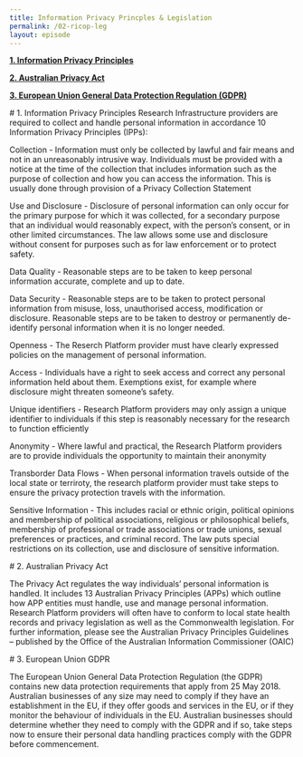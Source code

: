 ```yaml
---
title: Information Privacy Princples & Legislation
permalink: /02-ricop-leg
layout: episode
---
```


**[1. Information Privacy Principles](#privacy-principles)**

**[2. Australian Privacy Act](#privacy-act)**

**[3. European Union General Data Protection Regulation (GDPR)](#gdpr-info)**


<div id="privacy-principles" />
#  1. Information Privacy Principles
Research Infrastructure providers are required to collect and handle personal information in accordance 10 Information Privacy Principles (IPPs):

Collection - Information must only be collected by lawful and fair means and not in an unreasonably intrusive way. Individuals must be provided with a notice at the time
of the collection that includes information such as the purpose of collection and how you can access the information. This is usually done through provision of a Privacy Collection Statement

Use and Disclosure - Disclosure of personal information can only occur for the primary purpose for which it was collected, for a secondary purpose that an individual would reasonably expect, with the person’s consent, or in other limited circumstances. The law allows some use and
disclosure without consent for purposes such as for law enforcement or to protect safety.

Data Quality -  Reasonable steps are to be taken to keep personal information accurate, complete and up to date.

Data Security - Reasonable steps are to be taken to protect personal information from misuse, loss, unauthorised access, modification or disclosure. Reasonable steps are to be taken to destroy or permanently de-identify personal information when it is no longer
needed.

Openness - The Reserch Platform provider must have clearly expressed policies on the management of personal information. 

Access - Individuals have a right to seek access and correct any personal information held about them. Exemptions exist, for example where 
disclosure might threaten someone’s safety. 

Unique identifiers - Research Platform providers may only assign a unique identifier to individuals if this step is reasonably necessary for the research to function efficiently

Anonymity - Where lawful and practical, the Research Platform providers are to provide individuals the opportunity to maintain their anonymity

Transborder Data Flows - When personal information travels outside of the local state or terriroty, the research platform provider must take steps to ensure the privacy protection travels with the
information.

Sensitive Information - This includes racial or ethnic origin, political opinions and membership of political associations, religious or philosophical beliefs, membership
of professional or trade associations or trade unions, sexual preferences or practices, and criminal record. The law puts special restrictions on its collection, use and disclosure of sensitive information.

<div id="privacy-act" />
# 2. Australian Privacy Act

The Privacy Act regulates the way individuals’ personal information is handled. It includes 13 Australian Privacy Principles (APPs)  which outline how APP entities must handle, use and manage personal information.
Research Platform providers will often have to conform to local state health records and privacy legislation as well as the Commonwealth legislation. For further information, please see the Australian Privacy Principles Guidelines – published by the Office of the Australian Information Commissioner (OAIC)


<div id="gdpr-info" />
# 3. European Union GDPR

The European Union General Data Protection Regulation (the GDPR) contains new data protection requirements that apply from 25 May 2018. Australian businesses of any size may need to comply if they have an establishment in the EU, if they offer goods and services in the EU, or if they monitor the behaviour of individuals in the EU.
Australian businesses should determine whether they need to comply with the GDPR and if so, take steps now to ensure their personal data handling practices comply with the GDPR before commencement.
